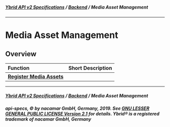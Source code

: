 ##### [**Ybrid API v2 Specifications**](../../) / [**Backend**](../) / Media Asset Management
---

# Media Asset Management

## Overview

Function | Short Description
:------- | :----------------
[**Register Media Assets**](register-media-assets.md) | 


---
##### [**Ybrid API v2 Specifications**](../../) / [**Backend**](../) / Media Asset Management
##### api-specs, © by nacamar GmbH, Germany, 2019. See [GNU LESSER GENERAL PUBLIC LICENSE Version 2.1](/LICENSE) for details. Ybrid® is a registered trademark of nacamar GmbH, Germany 

